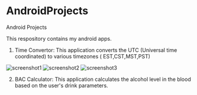 # AndroidProjects
Android Projects

This respository contains my android apps.

1) Time Convertor: This application converts the UTC (Universal time coordinated) to various timezones ( EST,CST,MST,PST)

![screenshot1](https://cloud.githubusercontent.com/assets/10491786/9705461/778ffbec-5493-11e5-8c1e-2c730c5180cc.png)
![screenshot2](https://cloud.githubusercontent.com/assets/10491786/9705462/7960e4d6-5493-11e5-9cd0-2dacbb63317b.png)
![screenshot3](https://cloud.githubusercontent.com/assets/10491786/9705463/7b10f7f8-5493-11e5-803c-0fd89c8952cb.png)

2) BAC Calculator: This application calculates the alcohol level in the blood based on the user's drink parameters.

